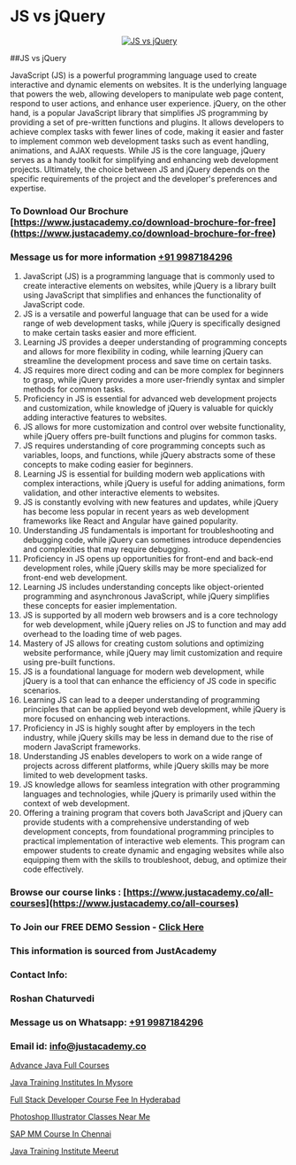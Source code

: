 # JS vs jQuery

<p align="center">
  <a href="https://justacademy.co/course-detail/jquery-training">
    <img src="https://justacademy.co/storage2/course_image/1677245517_course_image.webp" alt="JS vs jQuery">
  </a>
</p>
##JS vs jQuery

JavaScript (JS) is a powerful programming language used to create interactive and dynamic elements on websites. It is the underlying language that powers the web, allowing developers to manipulate web page content, respond to user actions, and enhance user experience. jQuery, on the other hand, is a popular JavaScript library that simplifies JS programming by providing a set of pre-written functions and plugins. It allows developers to achieve complex tasks with fewer lines of code, making it easier and faster to implement common web development tasks such as event handling, animations, and AJAX requests. While JS is the core language, jQuery serves as a handy toolkit for simplifying and enhancing web development projects. Ultimately, the choice between JS and jQuery depends on the specific requirements of the project and the developer's preferences and expertise.
### To Download Our Brochure [https://www.justacademy.co/download-brochure-for-free](https://www.justacademy.co/download-brochure-for-free)
### Message us for more information [+91 9987184296](https://api.whatsapp.com/send?phone=919987184296)
1) JavaScript (JS) is a programming language that is commonly used to create interactive elements on websites, while jQuery is a library built using JavaScript that simplifies and enhances the functionality of JavaScript code.
2) JS is a versatile and powerful language that can be used for a wide range of web development tasks, while jQuery is specifically designed to make certain tasks easier and more efficient.
3) Learning JS provides a deeper understanding of programming concepts and allows for more flexibility in coding, while learning jQuery can streamline the development process and save time on certain tasks.
4) JS requires more direct coding and can be more complex for beginners to grasp, while jQuery provides a more user-friendly syntax and simpler methods for common tasks.
5) Proficiency in JS is essential for advanced web development projects and customization, while knowledge of jQuery is valuable for quickly adding interactive features to websites.
6) JS allows for more customization and control over website functionality, while jQuery offers pre-built functions and plugins for common tasks.
7) JS requires understanding of core programming concepts such as variables, loops, and functions, while jQuery abstracts some of these concepts to make coding easier for beginners.
8) Learning JS is essential for building modern web applications with complex interactions, while jQuery is useful for adding animations, form validation, and other interactive elements to websites.
9) JS is constantly evolving with new features and updates, while jQuery has become less popular in recent years as web development frameworks like React and Angular have gained popularity.
10) Understanding JS fundamentals is important for troubleshooting and debugging code, while jQuery can sometimes introduce dependencies and complexities that may require debugging.
11) Proficiency in JS opens up opportunities for front-end and back-end development roles, while jQuery skills may be more specialized for front-end web development.
12) Learning JS includes understanding concepts like object-oriented programming and asynchronous JavaScript, while jQuery simplifies these concepts for easier implementation.
13) JS is supported by all modern web browsers and is a core technology for web development, while jQuery relies on JS to function and may add overhead to the loading time of web pages.
14) Mastery of JS allows for creating custom solutions and optimizing website performance, while jQuery may limit customization and require using pre-built functions.
15) JS is a foundational language for modern web development, while jQuery is a tool that can enhance the efficiency of JS code in specific scenarios.
16) Learning JS can lead to a deeper understanding of programming principles that can be applied beyond web development, while jQuery is more focused on enhancing web interactions.
17) Proficiency in JS is highly sought after by employers in the tech industry, while jQuery skills may be less in demand due to the rise of modern JavaScript frameworks.
18) Understanding JS enables developers to work on a wide range of projects across different platforms, while jQuery skills may be more limited to web development tasks.
19) JS knowledge allows for seamless integration with other programming languages and technologies, while jQuery is primarily used within the context of web development.
20) Offering a training program that covers both JavaScript and jQuery can provide students with a comprehensive understanding of web development concepts, from foundational programming principles to practical implementation of interactive web elements. This program can empower students to create dynamic and engaging websites while also equipping them with the skills to troubleshoot, debug, and optimize their code effectively.

### Browse our course links : [https://www.justacademy.co/all-courses](https://www.justacademy.co/all-courses) 
### To Join our FREE DEMO Session - [Click Here](https://www.justacademy.co/register-for-course-demo)


### This information is sourced from JustAcademy
### Contact Info:
### Roshan Chaturvedi
### Message us on Whatsapp: [+91 9987184296](https://api.whatsapp.com/send?phone=919987184296)
### Email id: [info@justacademy.co](mailto:info@justacademy.co)
                
[Advance Java Full Courses](https://www.linkedin.com/pulse/advance-java-full-courses-justacademy-berlin-wwzlc?trackingId=kAsnHggC%2BKBl%2BBUHODNGIA%3D%3D&lipi=urn%3Ali%3Apage%3Ad_flagship3_company_admin%3B9LRf%2B9vgRJ%2BRyqfmHudhjA%3D%3D)

[Java Training Institutes In Mysore](https://www.linkedin.com/pulse/java-training-institutes-mysore-justacademy-leicester-appke?trackingId=Ype%2FdM9rQQxqFrCZsJbHoQ%3D%3D&lipi=urn%3Ali%3Apage%3Ad_flagship3_company_admin%3BPIc21Xd3RP6vIx4zw3ky%2FQ%3D%3D)

[Full Stack Developer Course Fee In Hyderabad](https://medium.com/@negishivu99/full-stack-developer-course-fee-in-hyderabad-20ce549ed235)

[Photoshop Illustrator Classes Near Me](https://medium.com/@mistersumit961/photoshop-illustrator-classes-near-me-e55b39eeff1c)

[SAP MM Course In Chennai](https://justacademyin.github.io/Articles/SAP-MM-Course-In-Chennai)

[Java Training Institute Meerut](https://justacademyin.github.io/justacademy/java-training-institute-meerut)

